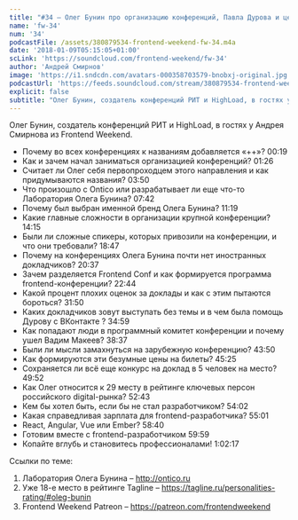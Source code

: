 ```yaml
---
title: "#34 – Олег Бунин про организацию конференций, Павла Дурова и цены на билеты"
name: 'fw-34'
num: '34'
podcastFile: /assets/380879534-frontend-weekend-fw-34.m4a
date: '2018-01-09T05:15:05+01:00'
scLink: 'https://soundcloud.com/frontend-weekend/fw-34'
author: 'Андрей Смирнов'
image: 'https://i1.sndcdn.com/avatars-000358703579-bnobxj-original.jpg'
podcastUrl: 'https://feeds.soundcloud.com/stream/380879534-frontend-weekend-fw-34.m4a'
explicit: false
subtitle: "Олег Бунин, создатель конференций РИТ и HighLoad, в гостях у Андрея Смирнова из Frontend Weekend. "
---
```

Олег Бунин, создатель конференций РИТ и HighLoad, в гостях у Андрея Смирнова из Frontend Weekend. 

- Почему во всех конференциях к названиям добавляется «++»? <timecode>00:19</timecode>
- Как и зачем начал заниматься организацией конференций? <timecode>01:26</timecode>
- Считает ли Олег себя первопроходцем этого направления и как придумываются названия? <timecode>03:50</timecode>
- Что произошло с Ontico или разрабатывает ли еще что-то Лаборатория Олега Бунина? <timecode>07:42</timecode>
- Почему был выбран именной бренд Олега Бунина? <timecode>11:19</timecode>
- Какие главные сложности в организации крупной конференции? <timecode>14:15</timecode>
- Были ли сложные спикеры, которых привозили на конференции, и что они требовали? <timecode>18:47</timecode>
- Почему на конференциях Олега Бунина почти нет иностранных докладчиков? <timecode>20:37</timecode>
- Зачем разделяется Frontend Conf и как формируется программа frontend-конференции? <timecode>22:44</timecode>
- Какой процент плохих оценок за доклады и как с этим пытаются бороться? <timecode>31:50</timecode>
- Каких докладчиков зовут выступать без темы и в чем была помощь Дурову с ВКонтакте ? <timecode>34:59</timecode>
- Как попадают люди в программный комитет конференции и почему ушел Вадим Макеев? <timecode>38:37</timecode>
- Были ли мысли замахнуться на зарубежную конференцию? <timecode>43:50</timecode>
- Как формируются эти безумные цены на билеты? <timecode>45:25</timecode>
- Сохраняется ли всё еще конкурс на доклад в 5 человек на место? <timecode>49:52</timecode>
- Как Олег относится к 29 месту в рейтинге ключевых персон российского digital-рынка? <timecode>52:43</timecode>
- Кем бы хотел быть, если бы не стал разработчиком? <timecode>54:02</timecode>
- Какая справедливая зарплата для frontend-разработчика? <timecode>55:01</timecode>
- React, Angular, Vue или Ember? <timecode>58:40</timecode>
- Готовим вместе с frontend-разработчиком <timecode>59:59</timecode>
- Копайте вглубь и становитесь профессионалами! <timecode>1:02:17</timecode>

Ссылки по теме:
1) Лаборатория Олега Бунина – http://ontico.ru
2) Уже 18-е место в рейтинге Tagline – https://tagline.ru/personalities-rating/#oleg-bunin
3) Frontend Weekend Patreon – https://patreon.com/frontendweekend